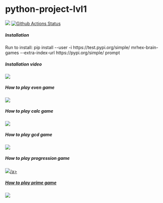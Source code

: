 # python-project-lvl1
<a href="https://codeclimate.com/github/BasedOnEvidence/python-project-lvl1/maintainability"><img src="https://api.codeclimate.com/v1/badges/a99a88d28ad37a79dbf6/maintainability" /></a>
[![Github Actions Status](https://github.com/BasedOnEvidence/python-project-lvl1/workflows/PyCI/badge.svg)](https://github.com/BasedOnEvidence/python-project-lvl1/actions)
<br />
<h5>Installation</h5>
<p>
Run to install: pip install --user -i https://test.pypi.org/simple/ mrhex-brain-games --extra-index-url https://pypi.org/simple/ prompt
</p>

<h5>Installation video</h5>
<p>
<a href="https://asciinema.org/a/BWuFhB156dh431xUk4LC5milq" target="_blank"><img src="https://asciinema.org/a/BWuFhB156dh431xUk4LC5milq.svg" /></a>
</p>

<h5>How to play even game</h5>
<p>
<a href="https://asciinema.org/a/bq9W5yUgb7hBWyCcaiMSDQmYc" target="_blank"><img src="https://asciinema.org/a/bq9W5yUgb7hBWyCcaiMSDQmYc.svg" /></a>
</p>

<h5>How to play calc game</h5>
<p>
<a href="https://asciinema.org/a/UpxQwQokwaJjmLbxhGwI4Sdhl" target="_blank"><img src="https://asciinema.org/a/UpxQwQokwaJjmLbxhGwI4Sdhl.svg" /></a>
</p>

<h5>How to play gcd game</h5>
<p>
<a href="https://asciinema.org/a/0hLEg7FyddTXgepqrPKctsG0j" target="_blank"><img src="https://asciinema.org/a/0hLEg7FyddTXgepqrPKctsG0j.svg" /></a>
</p>

<h5>How to play progression game</h5>
<p>
<a href="https://asciinema.org/a/pMzSZ6zSy2q6SSW0KQqKngno4" target="_blank"><img src="https://asciinema.org/a/pMzSZ6zSy2q6SSW0KQqKngno4.svg" />/a>
</p>

<h5>How to play prime game</h5>
<p>
<a href="https://asciinema.org/a/4mO4TJzQbyr7875b7vqDaVL0I" target="_blank"><img src="https://asciinema.org/a/4mO4TJzQbyr7875b7vqDaVL0I.svg" /></a>
</p>
